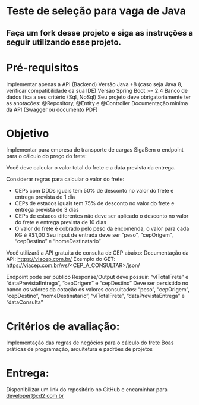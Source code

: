 # Teste de seleção para vaga de Java
## Faça um fork desse projeto e siga as instruções a seguir utilizando esse projeto.
# Pré-requisitos
Implementar apenas a API (Backend) Versão Java +8 (caso seja Java 8, verificar compatibilidade da sua IDE) Versão Spring Boot >= 2.4 Banco de dados fica a seu critério (Sql, NoSql) Seu projeto deve obrigatoriamente ter as anotações: @Repository, @Entity e @Controller Documentação mínima da API (Swagger ou documento PDF)

# Objetivo
Implementar para empresa de transporte de cargas SigaBem o endpoint para o cálculo do preço do frete:

Você deve calcular o valor total do frete e a data prevista da entrega.

Considerar regras para calcular o valor do frete:

  * CEPs com DDDs iguais tem 50% de desconto no valor do frete e entrega prevista de 1 dia
  * CEPs de estados iguais tem 75% de desconto no valor do frete e entrega prevista de 3 dias
  * CEPs de estados diferentes não deve ser aplicado o desconto no valor do frete e entrega prevista de 10 dias
  * O valor do frete é cobrado pelo peso da encomenda, o valor para cada KG é R$1,00
Seu input de entrada deve ser “peso”, “cepOrigem”, “cepDestino” e “nomeDestinatario“

Você utilizará a API gratuita de consulta de CEP abaixo: Documentação da API: https://viacep.com.br/ Exemplo do GET: https://viacep.com.br/ws/<CEP_A_CONSULTAR>/json/

Endpoint pode ser público Response/Output deve possuir: “vlTotalFrete” e “dataPrevistaEntrega”, “cepOrigem” e “cepDestino” Deve ser persistido no banco os valores da cotação os valores consultados: “peso”, “cepOrigem”, “cepDestino”, “nomeDestinatario”, “vlTotalFrete”, “dataPrevistaEntrega” e “dataConsulta”

# Critérios de avaliação:
Implementação das regras de negócios para o cálculo do frete
Boas práticas de programação, arquitetura e padrões de projetos
# Entrega:
Disponibilizar um link do repositório no GitHub e encaminhar para developer@cd2.com.br
